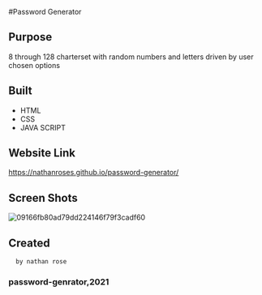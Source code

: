 #Password Generator

## Purpose 
 8 through 128 charterset with random numbers and letters driven by user chosen options

## Built 
* HTML
* CSS
* JAVA SCRIPT

## Website Link
https://nathanroses.github.io/password-generator/

## Screen Shots
![09166fb80ad79dd224146f79f3cadf60](https://user-images.githubusercontent.com/87315662/132160774-ec7082e4-eb07-45a5-b0d5-bbf18782d58d.png)





## Created
      by nathan rose

### password-genrator,2021
